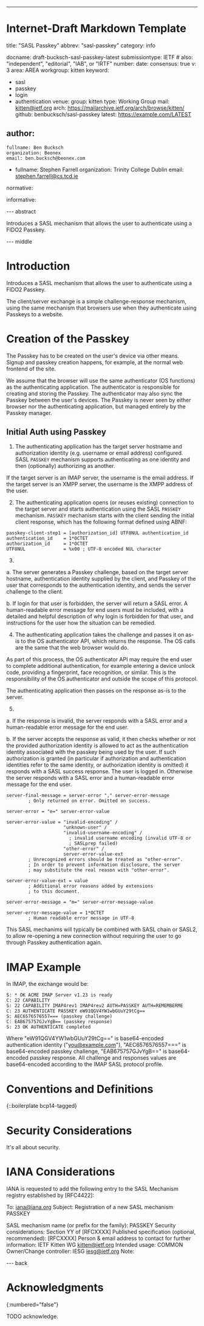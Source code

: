---
###
# Internet-Draft Markdown Template
title: "SASL Passkey"
abbrev: "sasl-passkey"
category: info

docname: draft-bucksch-sasl-passkey-latest
submissiontype: IETF  # also: "independent", "editorial", "IAB", or "IRTF"
number:
date:
consensus: true
v: 3
area: AREA
workgroup: kitten
keyword:
 - sasl
 - passkey
 - login
 - authentication
venue:
  group: kitten
  type: Working Group
  mail: kitten@ietf.org
  arch: https://mailarchive.ietf.org/arch/browse/kitten/
  github: benbucksch/sasl-passkey
  latest: https://example.com/LATEST

author:
 -
    fullname: Ben Bucksch
    organization: Beonex
    email: ben.bucksch@beonex.com
 -
    fullname: Stephen Farrell
    organization: Trinity College Dublin
    email: stephen.farrell@cs.tcd.ie

normative:

informative:


--- abstract

Introduces a SASL mechanism that allows the user to authenticate using a FIDO2 Passkey.

--- middle

# Introduction

Introduces a SASL mechanism that allows the user to authenticate using a FIDO2 Passkey.

The client/server exchange is a simple challenge-response mechanism,
using the same mechanism that browsers use when they authenticate
using Passkeys to a website.

# Creation of the Passkey

The Passkey has to be created on the user's device via other means.
Signup and passkey creation happens, for example, at the normal
web frontend of the site.

We assume that the browser will use the same authenticator (OS functions) as the authenticating application. The authenticator
is responsible for creating and storing the Passkey. The
authenticator may also sync the Passkey between the user's devices.
The Passkey is never seen by either browser nor the authenticating
application, but managed entirely by the Passkey manager.

## Initial Auth using Passkey

1. The authenticating application has the target server hostname
and authorization identity (e.g. username or email address) configured.
SASL `PASSKEY` mechanism supports authenticating as one identity and then (optionally) authorizing as another.

If the target server is an IMAP server, the username is the email address. If the target server is an XMPP server, the username is the
XMPP address of the user.

2. The authenticating application opens (or reuses existing) connection to the target server and starts authentication using the SASL `PASSKEY` mechanism.
`PASSKEY` mechanism starts with the client sending the initial client response,
which has the following format defined using ABNF:

```
passkey-client-step1 = [authorization_id] UTF8NUL authentication_id
authentication_id    = 1*OCTET
authorization_id     = 1*OCTET
UTF8NUL              = %x00 ; UTF-8 encoded NUL character
```

3.
  a. The server generates a Passkey challenge, based on the
  target server hostname, authentication identity supplied by the client,
  and Passkey of the user that corresponds to the authentication identity,
  and sends the server challenge to the client.

  b. If login for that user is forbidden, the server will return a
  SASL error. A human-readable error message for end users
  must be included, with a detailed and helpful description of why
  login is forbidden for that user, and instructions for the user
  how the situation can be remedied.

4. The authenticating application takes the challenge and passes it
on as-is to the OS authenticator API, which returns the response.
The OS calls are the same that the web browser would do.

As part of this process, the OS authenticator API may require
the end user to complete additional authentication, for example
entering a device unlock code, providing a fingerprint,
face recognition, or similar. This is the responsibility of the
OS authenticator and outside the scope of this protocol.

The authenticating application then passes on the response
as-is to the server.

5.
  a. If the response is invalid, the server responds with a
  SASL error and a human-readable error message for the end user.

  b. If the server accepts the response as valid, it then checks
  whether or not the provided authorization identity is allowed
  to act as the authentication identity associated with the passkey
  being used by the user. If such authorization is granted
  (in particular if authorization and authentication identities
  refer to the same identity, or authorization identity is omitted)
  it responds with a SASL success response. The user is logged in.
  Otherwise the server responds with a
  SASL error and a human-readable error message for the end user.

```
server-final-message = server-error "," server-error-message
        ; Only returned on error. Omitted on success.

server-error = "e=" server-error-value

server-error-value = "invalid-encoding" /
                     "unknown-user" /
                     "invalid-username-encoding" /
                       ; invalid username encoding (invalid UTF-8 or
                       ; SASLprep failed)
                     "other-error" /
                     server-error-value-ext
        ; Unrecognized errors should be treated as "other-error".
        ; In order to prevent information disclosure, the server
        ; may substitute the real reason with "other-error".

server-error-value-ext = value
        ; Additional error reasons added by extensions
        ; to this document.

server-error-message = "m=" server-error-message-value

server-error-message-value = 1*OCTET
        ; Human readable error message in UTF-8
```

This SASL mechanims will typically be combined with SASL chain
or SASL2, to allow re-opening a new connection without requiring
the user to go through Passkey authentication again.

# IMAP Example

In IMAP, the exchange would be:
```
S: * OK ACME IMAP Server v1.23 is ready
C: 22 CAPABILITY
S: 22 CAPABILITY IMAP4rev1 IMAP4rev2 AUTH=PASSKEY AUTH=REMEMBERME
C: 23 AUTHENTICATE PASSKEY eW91QGV4YW1wbGUuY29tCg==
S: AEC6576576557=== (passkey challenge)
C: EAB675757GJvYgB== (passkey response)
S: 23 OK AUTHENTICATE completed
```

Where "eW91QGV4YW1wbGUuY29tCg==" is base64-encoded authentication identity ("you@example.com"),
"AEC6576576557===" is base64-encoded passkey challenge,
"EAB675757GJvYgB==" is base64-encoded passkey response.
All challenge and responses values are base64-encoded according to the IMAP SASL protocol profile.

# Conventions and Definitions

{::boilerplate bcp14-tagged}


# Security Considerations

It's all about security.

# IANA Considerations

IANA is requested to add the following entry to the SASL Mechanism registry established by [RFC4422]:

To: iana@iana.org
Subject: Registration of a new SASL mechanism PASSKEY

SASL mechanism name (or prefix for the family): PASSKEY
Security considerations: Section YY of [RFCXXXX]
Published specification (optional, recommended): [RFCXXXX]
Person & email address to contact for further information: IETF Kitten WG <kitten@ietf.org>
Intended usage: COMMON
Owner/Change controller: IESG <iesg@ietf.org>
Note:

--- back

# Acknowledgments
{:numbered="false"}

TODO acknowledge.
